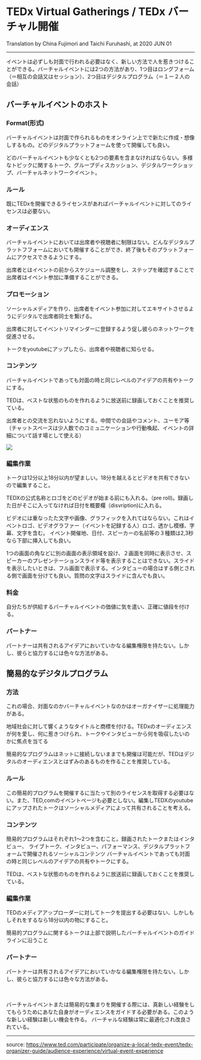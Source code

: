 # TEDx Virtual Gatherings / TEDx バーチャル開催
Translation by China Fujimori and Taichi Furuhashi, at 2020 JUN 01

---

イベントは必ずしも対面で行われる必要はなく、新しい方法で人を惹きつけることができる。バーチャルイベントには2つの方法があり、1つ目はロングフォーム（＝相互の会話又はセッション）、2つ目はデジタルプログラム（＝１ー２人の会話）


## バーチャルイベントのホスト
### Format(形式)
バーチャルイベントは対面で作られるものをオンライン上でで新たに作成・想像しするもの。どのデジタルプラットフォームを使って開催しても良い。

どのバーチャルイベントも少なくとも2つの要素を含まなければならない。多様なトピックに関するトーク、グループディスカッション、デジタルワークショップ、バーチャルネットワークイベント。

### ルール
既にTEDxを開催できるライセンスがあればバーチャルイベントに対してのライセンスは必要ない。

### オーディエンス
バーチャルイベントにおいては出席者や視聴者に制限はない。どんなデジタルプラットフフォームにおいても開催することができ、終了後もそのプラットフォームにアクセスできるようにする。

出席者とはイベントの前からスケジュール調整をし、ステップを確認することで出席者はイベント参加に準備することができる。

### プロモーション
ソーシャルメディアを作り、出席者をイベント参加に対してエキサイトさせるようにデジタルで出席者同士を繋げる。

出席者に対してイベントリマインダーに登録するよう促し彼らのネットワークを促進させる。

トークをyoutubeにアップしたら、出席者や視聴者に知らせる。

### コンテンツ
バーチャルイベントであっても対面の時と同じレベルのアイデアの共有やトークにする。

TEDは、ベストな状態のものを作れるように放送前に録画しておくことを推奨している。

出席者との交流を忘れないようにする。中間での会話やコメント、ユーモア等
（チャットスペースは少人数でのコミュニケーションや行動喚起、イベントの詳細について話す場として使える）

<img src="https://pb-assets.tedcdn.com/system/baubles/files/000/008/396/original/virtual_attendee_applause_TEDxRiodelaplata.png" >


### 編集作業
トークは12分以上18分以内が望ましい。18分を越えるとビデオを共有できないので編集すること。

TEDXの公式名称とロゴをどのビデオが始まる前にも入れる。（pre roll)。録画した日がそこに入ってなければ日付を概要欄（disvription)に入れる。

ビデオには重なったた文字や画像、グラフィックを入れてはならない。これはイベントロゴ、ビデオグラファー（イベントを記録する人）ロゴ、透かし模様、字幕、文字を含む。
イベント開催地、日付、スピーカーの名前等の３種類は2,3秒なら下部に挿入しても良い。

1つの画面の角などに別の画面の表示領域を設け、２画面を同時に表示させ、スピーカーのプレゼンテーションスライド等を表示することはできない。スライドを表示したいときは、フル画面で表示する。インタビューの場合はする側とされる側で画面を分けても良い。質問の文字はスライドに含んでも良い。


### 料金
自分たちが供給するバーチャルイベントの価値に気を遣い、正確に値段を付ける。


### パートナー
パートナーは共有されるアイデアにおいていかなる編集権限を持たない。しかし、彼らと協力するには色々な方法がある。



## 簡易的なデジタルプログラム
### 方法
これの場合、対面なのかバーチャルイベントなのかはオーガナイザーに処理能力がある。

地域社会に対して響くようなタイトルと商標を付ける。TEDxのオーディエンスが何を愛し、何に惹きつけられ、トークやインタビューから何を吸収したいのかに焦点を当てる

簡易的なプログラムはネットに接続しないままでも開催は可能だが、TEDはデジタルのオーディエンスとはずみのあるものを作ることを推奨している。

### ルール
この簡易的プログラムを開催するに当たって別のライセンスを取得する必要はない。また、TED,comのイベントページも必要としない。編集しTEDXのyoutubeにアップされたトークはソーシャルメディアによって共有されることを考える。

### コンテンツ
簡易的プログラムはそれぞれ1〜2つを含むこと。録画されたトークまたはインタビュー、
ライブトーク、インタビュー、パフォーマンス、デジタルプラットフォームで開催されるソーシャルコンテンツ
バーチャルイベントであっても対面の時と同じレベルのアイデアの共有やトークにする。

TEDは、ベストな状態のものを作れるように放送前に録画しておくことを推奨している。

### 編集作業
TEDのメディアアップローダーに対してトークを提出する必要はない、しかしもしそれをするなら18分以内の物にすること。

簡易的プログラムに関するトークは上部で説明したバーチャルイベントのガイドラインに沿うこと

### パートナー
パートナーは共有されるアイデアにおいていかなる編集権限を持たない。しかし、彼らと協力するには色々な方法がある。

　　　　　　　　　　　　　　　　　　　　　　　　　　　　　　　　　　　　　　　　　


バーチャルイベントまたは簡易的な集まりを開催する際には、真新しい経験をしてもらうためにあなた自身がオーディエンスをガイドする必要がある。このような新しい経験は新しい機会を作る。
バーチャルな経験は常に最適化され改良されている。

---

source: https://www.ted.com/participate/organize-a-local-tedx-event/tedx-organizer-guide/audience-experience/virtual-event-experience
